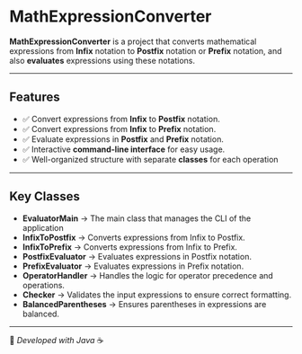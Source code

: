 # MathExpressionConverter

**MathExpressionConverter** is a project that converts mathematical expressions from **Infix** notation to **Postfix** notation or **Prefix** notation, and also **evaluates** expressions using these notations.

---

## Features

- ✅ Convert expressions from **Infix** to **Postfix** notation.
- ✅ Convert expressions from **Infix** to **Prefix** notation.
- ✅ Evaluate expressions in **Postfix** and **Prefix** notation.
- ✅ Interactive **command-line interface** for easy usage.
- ✅ Well-organized structure with separate **classes** for each operation

---

## Key Classes

- **EvaluatorMain** → The main class that manages the CLI of the application
- **InfixToPostfix** → Converts expressions from Infix to Postfix.
- **InfixToPrefix** → Converts expressions from Infix to Prefix.
- **PostfixEvaluator** → Evaluates expressions in Postfix notation.
- **PrefixEvaluator** → Evaluates expressions in Prefix notation.
- **OperatorHandler** → Handles the logic for operator precedence and operations.
- **Checker** → Validates the input expressions to ensure correct formatting.
- **BalancedParentheses** → Ensures parentheses in expressions are balanced.

---

📌 _Developed with Java_ ☕
